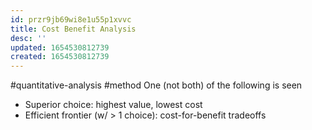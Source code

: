 ```yaml
---
id: przr9jb69wi8e1u55p1xvvc
title: Cost Benefit Analysis
desc: ''
updated: 1654530812739
created: 1654530812739
---
```

#quantitative-analysis #method 
One (not both) of the following is seen
- Superior choice: highest value, lowest cost
- Efficient frontier (w/ > 1 choice): cost-for-benefit tradeoffs
